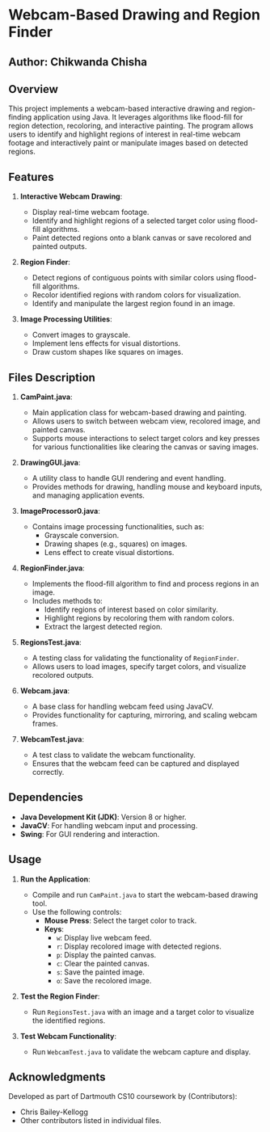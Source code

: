 # **Webcam-Based Drawing and Region Finder**
## Author: Chikwanda Chisha

## **Overview**
This project implements a webcam-based interactive drawing and region-finding application using Java. It leverages algorithms like flood-fill for region detection, recoloring, and interactive painting. The program allows users to identify and highlight regions of interest in real-time webcam footage and interactively paint or manipulate images based on detected regions.

## **Features**
1. **Interactive Webcam Drawing**:
   - Display real-time webcam footage.
   - Identify and highlight regions of a selected target color using flood-fill algorithms.
   - Paint detected regions onto a blank canvas or save recolored and painted outputs.

2. **Region Finder**:
   - Detect regions of contiguous points with similar colors using flood-fill algorithms.
   - Recolor identified regions with random colors for visualization.
   - Identify and manipulate the largest region found in an image.

3. **Image Processing Utilities**:
   - Convert images to grayscale.
   - Implement lens effects for visual distortions.
   - Draw custom shapes like squares on images.

## **Files Description**
1. **CamPaint.java**:
   - Main application class for webcam-based drawing and painting.
   - Allows users to switch between webcam view, recolored image, and painted canvas.
   - Supports mouse interactions to select target colors and key presses for various functionalities like clearing the canvas or saving images.

2. **DrawingGUI.java**:
   - A utility class to handle GUI rendering and event handling.
   - Provides methods for drawing, handling mouse and keyboard inputs, and managing application events.

3. **ImageProcessor0.java**:
   - Contains image processing functionalities, such as:
     - Grayscale conversion.
     - Drawing shapes (e.g., squares) on images.
     - Lens effect to create visual distortions.

4. **RegionFinder.java**:
   - Implements the flood-fill algorithm to find and process regions in an image.
   - Includes methods to:
     - Identify regions of interest based on color similarity.
     - Highlight regions by recoloring them with random colors.
     - Extract the largest detected region.

5. **RegionsTest.java**:
   - A testing class for validating the functionality of `RegionFinder`.
   - Allows users to load images, specify target colors, and visualize recolored outputs.

6. **Webcam.java**:
   - A base class for handling webcam feed using JavaCV.
   - Provides functionality for capturing, mirroring, and scaling webcam frames.

7. **WebcamTest.java**:
   - A test class to validate the webcam functionality.
   - Ensures that the webcam feed can be captured and displayed correctly.

## **Dependencies**
- **Java Development Kit (JDK)**: Version 8 or higher.
- **JavaCV**: For handling webcam input and processing.
- **Swing**: For GUI rendering and interaction.

## **Usage**
1. **Run the Application**:
   - Compile and run `CamPaint.java` to start the webcam-based drawing tool.
   - Use the following controls:
     - **Mouse Press**: Select the target color to track.
     - **Keys**:
       - `w`: Display live webcam feed.
       - `r`: Display recolored image with detected regions.
       - `p`: Display the painted canvas.
       - `c`: Clear the painted canvas.
       - `s`: Save the painted image.
       - `o`: Save the recolored image.

2. **Test the Region Finder**:
   - Run `RegionsTest.java` with an image and a target color to visualize the identified regions.

3. **Test Webcam Functionality**:
   - Run `WebcamTest.java` to validate the webcam capture and display.


## **Acknowledgments**
Developed as part of Dartmouth CS10 coursework by (Contributors):
- Chris Bailey-Kellogg
- Other contributors listed in individual files.


